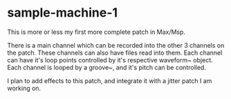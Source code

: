 # sample-machine-1
This is more or less my first more complete patch in Max/Msp.

There is a main channel which can be recorded into the other 3 channels on the patch. 
These channels can also have files read into them.
Each channel can have it's loop points controlled by it's respective waveform~ object.
Each channel is looped by a groove~, and it's pitch can be controlled.

I plan to add effects to this patch, and integrate it with a jitter patch I am working on.
